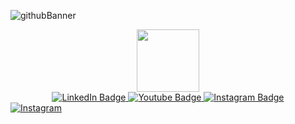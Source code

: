 ![githubBanner](https://user-images.githubusercontent.com/94828984/227313311-f593ca42-0b26-4a48-a02f-6d4c7097ff30.png)

<div id="header" align="center">
  <img src="https://media.giphy.com/media/qEqiI3Oq7vBkoE236M/giphy.gif" width="100"/>
</div>

<div id="badges" align = "center">
  <a href="https://www.linkedin.com/in/cesare-federico-sgaramella/">
    <img src="https://img.shields.io/badge/LinkedIn-blue?style=for-the-badge&logo=linkedin&logoColor=white" alt="LinkedIn Badge"/>
  </a>
  <a href="your-linkedin-URL">
    <img src="https://img.shields.io/badge/YouTube-red?style=for-the-badge&logo=youtube&logoColor=white" alt="Youtube Badge"/>
  </a>
  <a href="https://www.instagram.com/fede_rake/">
    <img src="https://img.shields.io/badge/Instagram-orange?style=for-the-badge&logo=instagramr&logoColor=white" alt="Instagram Badge"/>
  </a>
</div>
<a href='https://github.com/shivamkapasia0' target="_blank"><img alt='Instagram' src='https://img.shields.io/badge/Instagram-100000?style=for-the-badge&logo=Instagram&logoColor=FFFFFF&labelColor=E69811&color=EBA42E'/></a>
